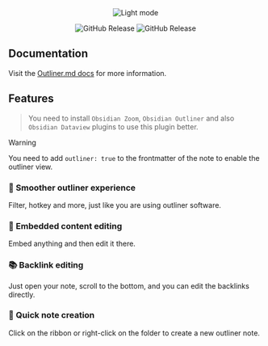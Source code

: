 <div align="center">
<picture>
  <img alt="Light mode" src="https://github.com/Quorafind/Outliner.md/blob/main/assets/outliner-md.png">
</picture>

<img alt="GitHub Release" src="https://img.shields.io/github/downloads/quorafind/outliner.md/total?color=%23d12828"> <img alt="GitHub Release" src="https://img.shields.io/github/v/release/quorafind/outliner.md?color=%23d12828">

</div>

## Documentation

Visit the [Outliner.md docs](https://docs.outliner.md) for more information.

## Features

> You need to install `Obsidian Zoom`, `Obsidian Outliner` and also `Obsidian Dataview` plugins to use this plugin better.

> [!warning]
> You need to add `outliner: true` to the frontmatter of the note to enable the outliner view.

### 💭 Smoother outliner experience

Filter, hotkey and more, just like you are using outliner software.

### 💫 Embedded content editing

Embed anything and then edit it there.

### 📚 Backlink editing

Just open your note, scroll to the bottom, and you can edit the backlinks directly.

### 📝 Quick note creation

Click on the ribbon or right-click on the folder to create a new outliner note.



